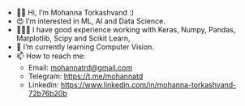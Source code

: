 - 👋🏻 Hi, I’m Mohanna Torkashvand :)
- 😍 I’m interested in ML, AI and Data Science.
- 👩🏻‍💻 I have good experience working with Keras, Numpy, Pandas, Matplotlib, Scipy and Scikit Learn, 
- 🌱 I’m currently learning Computer Vision.
- 📫 How to reach me:
  - Email: mohannatrd@gmail.com
  - Telegram: https://t.me/mohannatd
  - Linkedin: https://www.linkedin.com/in/mohanna-torkashvand-72b76b20b

<!---
mohannatd/mohannatd is a ✨ special ✨ repository because its `README.md` (this file) appears on your GitHub profile.
You can click the Preview link to take a look at your changes.
--->
